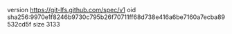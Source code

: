 version https://git-lfs.github.com/spec/v1
oid sha256:9970e1f8246b9730c795b26f70711ff68d738e416a6be7160a7ecba89532cd5f
size 3133
